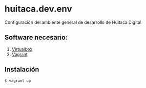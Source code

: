 # huitaca.dev.env
Configuración del ambiente general de desarrollo de Huitaca Digital

## Software necesario:
1. [Virtualbox](https://www.virtualbox.org/)
2. [Vagrant](https://www.vagrantup.com/downloads.html)

## Instalación

`$ vagrant up`
